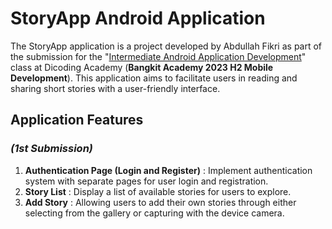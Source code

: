 # StoryApp Android Application

The StoryApp application is a project developed by Abdullah Fikri as part of the submission for
the "[Intermediate Android Application Development](https://www.dicoding.com/academies/352)" class
at Dicoding Academy (**Bangkit Academy 2023 H2 Mobile Development**). This application aims to
facilitate users in reading and sharing short stories with a user-friendly interface.

## Application Features

### _(1st Submission)_

1. **Authentication Page (Login and Register)** : Implement authentication system with separate
   pages for user login and registration.
2. **Story List** : Display a list of available stories for users to explore.
3. **Add Story** : Allowing users to add their own stories through either selecting from the gallery
   or capturing with the device camera.